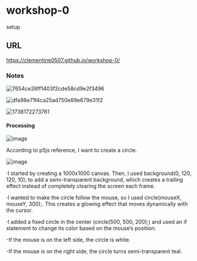 # workshop-0
setup
## URL
https://clementine0507.github.io/workshop-0/
### Notes

![7654ce26ff1403f2cde58cd9e2f3496](https://github.com/user-attachments/assets/a3b5a52c-feed-4511-a5db-4a001e3d3906)

![dfa98e71f4ca25ad750e89e679e31f2](https://github.com/user-attachments/assets/dbaadddb-4e51-4821-ba9c-13c5ae38b5ba)

![1738172273761](https://github.com/user-attachments/assets/08290b7d-d065-47d2-a3be-4711de38710c)

#### Processing

![image](https://github.com/user-attachments/assets/19d45028-4b9a-4eeb-958b-87fe877d5ade)

According to p5js reference, I want to create a circle.

![image](https://github.com/user-attachments/assets/b6a2c432-6b4c-454a-9f62-d8f5b7b65ae8)

·I started by creating a 1000x1000 canvas. Then, I used background(0, 120, 120, 10); to add a semi-transparent background, which creates a trailing effect instead of completely clearing the screen each frame.

·I wanted to make the circle follow the mouse, so I used circle(mouseX, mouseY, 300);. This creates a glowing effect that moves dynamically with the cursor.

·I added a fixed circle in the center (circle(500, 500, 200);) and used an if statement to change its color based on the mouse’s position:

-If the mouse is on the left side, the circle is white.

-If the mouse is on the right side, the circle turns semi-transparent teal.
